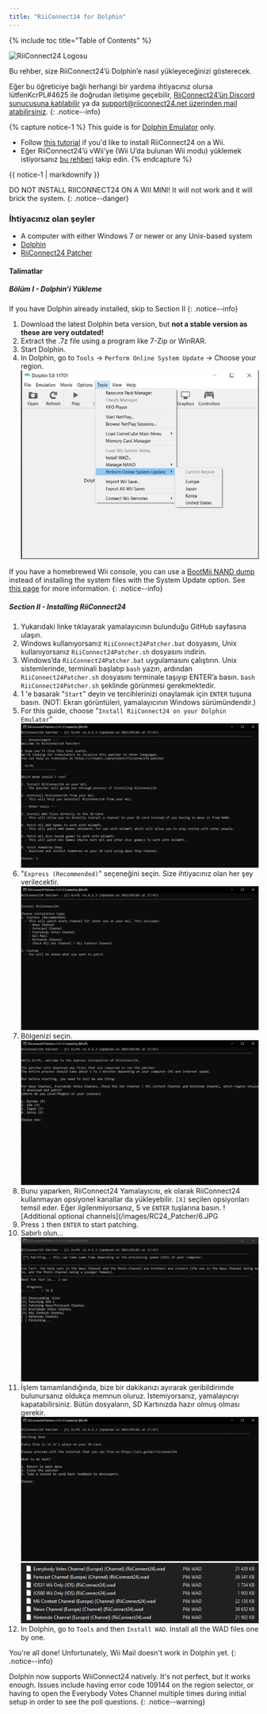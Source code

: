 ```yaml
---
title: "RiiConnect24 for Dolphin"
---
```


{% include toc title="Table of Contents" %}

![RiiConnect24 Logosu](/images/WiiRC24Logo.jpg)

Bu rehber, size RiiConnect24’ü Dolphin’e nasıl yükleyeceğinizi gösterecek.

Eğer bu öğreticiye bağlı herhangi bir yardıma ihtiyacınız olursa lütfenKcrPL#4625 ile doğrudan iletişime geçebilir, [RiiConnect24’ün Discord sunucusuna katılabilir](https://discord.gg/rc24) ya da [support@riiconnect24.net üzerinden mail atabilirsiniz](mailto:support@riiconnect24.net).
{: .notice--info}

{% capture notice-1 %}
This guide is for [Dolphin Emulator](https://dolphin-emu.org) only.

- Follow [this tutorial](riiconnect24-wii) if you'd like to install RiiConnect24 on a Wii.
- Eğer RiiConnect24’ü vWii’ye (Wii U’da bulunan Wii modu) yüklemek istiyorsanız [bu rehberi](riiconnect24-vwii) takip edin.
{% endcapture %}

<div class="notice--warning">{{ notice-1 | markdownify }}</div>

DO NOT INSTALL RIICONNECT24 ON A WII MINI! It will not work and it will brick the system.
{: .notice--danger}

### İhtiyacınız olan şeyler

* A computer with either Windows 7 or newer or any Unix-based system
* [Dolphin](https://dolphin-emu.org/download/)
* [RiiConnect24 Patcher](https://github.com/RiiConnect24/RiiConnect24-Patcher/releases)

#### Talimatlar

##### Bölüm I - Dolphin’i Yükleme

If you have Dolphin already installed, skip to Section II
{: .notice--info}

1. Download the latest Dolphin beta version, but **not a stable version as these are very outdated!**
2. Extract the .7z file using a program like 7-Zip or WinRAR.
3. Start Dolphin.
4. In Dolphin, go to `Tools` -> `Perform Online System Update` -> Choose your region. ![Çevrimiçi Sistem Güncellemesi Gerçekleştirme](/images/Dolphin_RC24/1.jpg)

If you have a homebrewed Wii console, you can use a [BootMii NAND dump](bootmii) instead of installing the system files with the System Update option. See [this page](https://wiki.dolphin-emu.org/index.php?title=NAND_Usage_Guide) for more information.
{: .notice--info}

##### Section II - Installing RiiConnect24

1. Yukarıdaki linke tıklayarak yamalayıcının bulunduğu GitHub sayfasına ulaşın.
2. Windows kullanıyorsanız `RiiConnect24Patcher.bat` dosyasını, Unix kullanıyorsanız `RiiConnect24Patcher.sh` dosyasını indirin.
3. Windows’da `RiiConnect24Patcher.bat` uygulamasını çalıştırın. Unix sistemlerinde, terminali başlatıp `bash` yazın, ardından `RiiConnect24Patcher.sh` dosyasını terminale taşıyıp ENTER’a basın. `bash RiiConnect24Patcher.sh` şeklinde görünmesi gerekmektedir.
4. 1 'e basarak "`Start`" deyin ve tercihlerinizi onaylamak için `ENTER` tuşuna basın. (NOT: Ekran görüntüleri, yamalayıcının Windows sürümündendir.)
5. For this guide, choose "`Install RiiConnect24 on your Dolphin Emulator`" ![RiiConnect24’ü yükleme](/images/RC24_Patcher/3.JPG)
6. "`Express (Recommended)`" seçeneğini seçin. Size ihtiyacınız olan her şey verilecektir. ![Hızlı Ayarlar](/images/RC24_Patcher/4.JPG)
7. Bölgenizi seçin. ![Bölgenizi seçin](/images/RC24_Patcher/5.JPG)
8. Bunu yaparken, RiiConnect24 Yamalayıcısı, ek olarak RiiConnect24 kullanmayan opsiyonel kanallar da yükleyebilir. `[X]` seçilen opsiyonları temsil eder. Eğer ilgilenmiyorsanız, 5 ve `ENTER` tuşlarına basın. !\[Additional optional channels\](/images/RC24_Patcher/6.JPG
9. Press `1` then `ENTER` to start patching.
10. Sabırlı olun... ![Yamalanıyor!](/images/RC24_Patcher/9.JPG)
11. İşlem tamamlandığında, bize bir dakikanızı ayırarak geribildirimde bulunursanız oldukça memnun oluruz.  İstemiyorsanız, yamalayıcıyı kapatabilirsiniz. Bütün dosyaların, SD Kartınızda hazır olmuş olması gerekir. ![Bitti!](/images/RC24_Patcher/10.JPG) ![Dosyalar kopyalandı](/images/RC24_Patcher/11.PNG)
12. In Dolphin, go to `Tools` and then `Install WAD`. Install all the WAD files one by one.

You're all done! Unfortunately, Wii Mail doesn't work in Dolphin yet.
{: .notice--info}

Dolphin now supports WiiConnect24 natively. It's not perfect, but it works enough. Issues include having error code 109144 on the region selector, or having to open the Everybody Votes Channel multiple times during initial setup in order to see the poll questions.
{: .notice--warning}